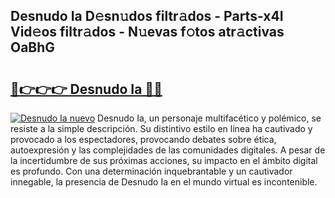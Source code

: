 ## Desnudo Ia D𝚎sn𝚞dos filtr𝚊dos - Parts-x4I Vid𝚎os filtr𝚊dos - N𝚞evas f𝚘tos atr𝚊ctivas OaBhG

# <h2><a href="http://mb6soo.tromn.icu/?c=Desnudo+Ia">🔗👉👉👉 Desnudo Ia 🔗🔗</a></h2>

[![Desnudo Ia nuevo](https://i.imgur.com/pEAQMta.gif)](http://mb6soo.tromn.icu/?c=Desnudo+Ia)
Desnudo Ia, un personaje multifacético y polémico, se resiste a la simple descripción. Su distintivo estilo en línea ha cautivado y provocado a los espectadores, provocando debates sobre ética, autoexpresión y las complejidades de las comunidades digitales. A pesar de la incertidumbre de sus próximas acciones, su impacto en el ámbito digital es profundo. Con una determinación inquebrantable y un cautivador innegable, la presencia de Desnudo Ia en el mundo virtual es incontenible.
